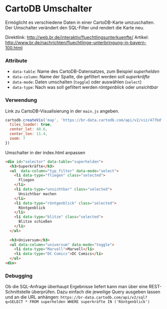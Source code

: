 # CartoDB Umschalter
Ermöglicht es verschiedene Daten in einer CartoDB-Karte umzuschalten. Der Umschalter verändert den SQL-Filter und rendert die Karte neu.

Direktlink: http://web.br.de/interaktiv/fluechtlingsunterkuenfte/
Artikel: http://www.br.de/nachrichten/fluechtlinge-unterbringung-in-bayern-100.html

### Attribute
- `data-table`: Name des CartoDB-Datensatzes, zum Beispiel *superhelden*
- `data-column`: Name der Spalte, die gefiltert werden soll *superkräfte*
- `data-mode`: Daten umschalten (`toggle`) oder auswählen (`select`)
- `data-type`: Nach was soll gefiltert werden *röntgenblick* oder *unsichtbar*

### Verwendung
Link zu CartoDB-Visualisierung in der `main.js` angeben.

```javascript
cartodb.createVis('map', 'https://br-data.cartodb.com/api/v2/viz/477bdfc0-8210-11e5-936b-0e787de82d45/viz.json', {
  tiles_loader: true,
  center_lat: 48.6,
  center_lon: 11.4,
  zoom: 7
})
```

Umschalter in der index.html anpassen

```html
<div id="selector" data-table="superhelden">
  <h3>Superkräfte</h3>
  <ul  data-column="typ_filter" data-mode="select">
    <li data-type="fliegen" class="selected">
      Fliegen
    </li>
    <li data-type="unsichtbar" class="selected">
      Unsichtbar machen
    </li>
    <li data-type="röntgenblick" class="selected">
      Röntgenblick
    </li>
    <li data-type="blitze" class="selected">
      Blitze schießen 
    </li>
  </ul>
  
  <h3>Universum</h3>
  <ul data-column="universum" data-mode="toggle">
    <li data-type="Marvell">Marvell</li>
    <li data-type="DC Comics">DC Comics</li>
  </ul>
<div>
```

### Debugging
Ob die SQL-Anfrage überhaupt Ergebnisse liefert kann man über eine REST-Schnittstelle überprüfen. Dazu einfach die jeweilige Query ausgeben lassen und an die URL anhängen: `https://br-data.cartodb.com/api/v2/sql?q=SELECT * FROM superhelden WHERE superkräfte IN ('Röntgenblick')`
